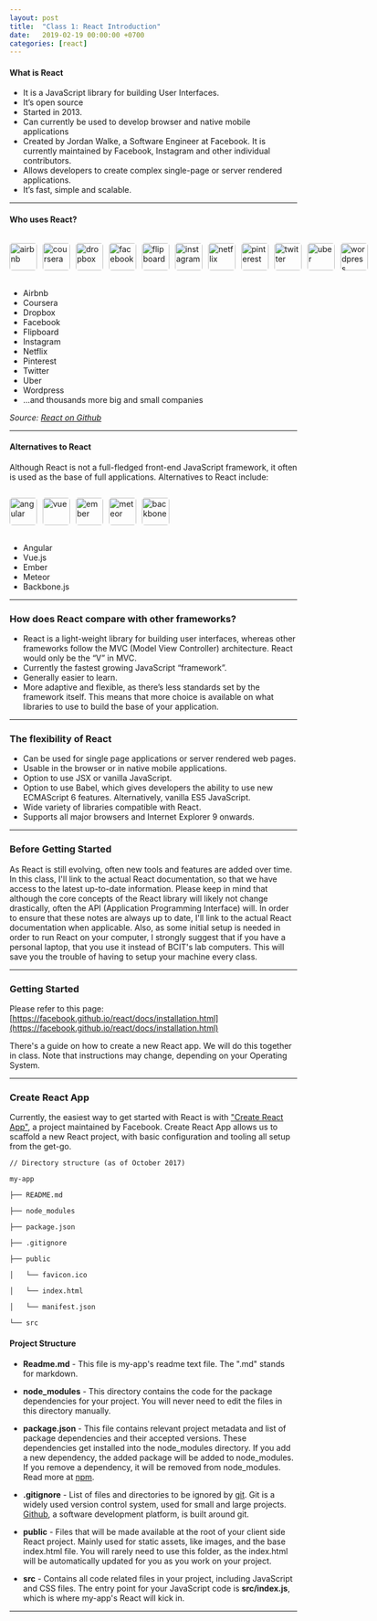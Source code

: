 ```yaml
---
layout: post
title:  "Class 1: React Introduction"
date:   2019-02-19 00:00:00 +0700
categories: [react]
---
```


#### What is React

- It is a JavaScript library for building User Interfaces.
- It’s open source
- Started in 2013.
- Can currently be used to develop browser and native mobile applications
- Created by Jordan Walke, a Software Engineer at Facebook. It is currently maintained by Facebook, Instagram and other individual contributors.
- Allows developers to create complex single-page or server rendered applications.
- It’s fast, simple and scalable.

---

#### Who uses React?

<ul style="display: inline-flex; list-style: none; padding: 0;">
  <li><img src="/COMP-2913/static/img/company_logos/airbnb.png" alt="airbnb" style="width: 48px; margin-right: 10px; border-radius: 5px;" /></li>
  <li><img src="/COMP-2913/static/img/company_logos/coursera.png" alt="coursera" style="width: 48px; margin-right: 10px; border-radius: 5px;" /></li>
  <li><img src="/COMP-2913/static/img/company_logos/dropbox.png" alt="dropbox" style="width: 48px; margin-right: 10px; border-radius: 5px;" /></li>
  <li><img src="/COMP-2913/static/img/company_logos/facebook.png" alt="facebook" style="width: 48px; margin-right: 10px; border-radius: 5px;" /></li>
  <li><img src="/COMP-2913/static/img/company_logos/flipboard.png" alt="flipboard" style="width: 48px; margin-right: 10px; border-radius: 5px;" /></li>
  <li><img src="/COMP-2913/static/img/company_logos/instagram.jpg" alt="instagram" style="width: 48px; margin-right: 10px; border-radius: 5px;" /></li>
  <li><img src="/COMP-2913/static/img/company_logos/netflix.png" alt="netflix" style="width: 48px; margin-right: 10px; border-radius: 5px;" /></li>
  <li><img src="/COMP-2913/static/img/company_logos/pinterest.jpeg" alt="pinterest" style="width: 48px; margin-right: 10px; border-radius: 5px;" /></li>
  <li><img src="/COMP-2913/static/img/company_logos/twitter.png" alt="twitter" style="width: 48px; margin-right: 10px; border-radius: 5px;" /></li>
  <li><img src="/COMP-2913/static/img/company_logos/uber.png" alt="uber" style="width: 48px; margin-right: 10px; border-radius: 5px;" /></li>
  <li><img src="/COMP-2913/static/img/company_logos/wordpress.png" alt="wordpress" style="width: 48px; margin-right: 10px; border-radius: 5px;" /></li>
</ul>



- Airbnb
- Coursera
- Dropbox
- Facebook
- Flipboard
- Instagram
- Netflix
- Pinterest
- Twitter
- Uber
- Wordpress
- …and thousands more big and small companies

*Source: [React on Github](https://github.com/facebook/react/wiki/sites-using-react)*

---

#### Alternatives to React

Although React is not a full-fledged front-end JavaScript framework, it often is used as the base of full applications. Alternatives to React include:

<ul style="display: inline-flex; list-style: none; padding: 0;">
  <li><img src="/COMP-2913/static/img/company_logos/angular.png" alt="angular" style="width: 48px; margin-right: 10px; border-radius: 5px;" /></li>
  <li><img src="/COMP-2913/static/img/company_logos/vue.png" alt="vue" style="width: 48px; margin-right: 10px; border-radius: 5px;" /></li>
  <li><img src="/COMP-2913/static/img/company_logos/ember.png" alt="ember" style="width: 48px; margin-right: 10px; border-radius: 5px;" /></li>
  <li><img src="/COMP-2913/static/img/company_logos/meteor.png" alt="meteor" style="width: 48px; margin-right: 10px; border-radius: 5px;" /></li>
  <li><img src="/COMP-2913/static/img/company_logos/backbone.png" alt="backbone" style="width: 48px; margin-right: 10px; border-radius: 5px;" /></li>
</ul>


- Angular
- Vue.js
- Ember
- Meteor
- Backbone.js

---

### How does React compare with other frameworks?

- React is a light-weight library for building user interfaces, whereas other frameworks follow the MVC (Model View Controller) architecture. React would only be the “V” in MVC.
- Currently the fastest growing JavaScript “framework”.
- Generally easier to learn.
- More adaptive and flexible, as there’s less standards set by the framework itself. This means that more choice is available on what libraries to use to build the base of your application.

---

### The flexibility of React

- Can be used for single page applications or server rendered web pages.
- Usable in the browser or in native mobile applications.
- Option to use JSX or vanilla JavaScript.
- Option to use Babel, which gives developers the ability to use new ECMAScript 6 features. Alternatively, vanilla ES5 JavaScript.
- Wide variety of libraries compatible with React.
- Supports all major browsers and Internet Explorer 9 onwards.

---

### Before Getting Started

As React is still evolving, often new tools and features are added over time. In this class,
I'll link to the actual React documentation, so that we have access to the latest up-to-date information.
Please keep in mind that although the core concepts of the React library will likely not change drastically, often the API (Application Programming Interface) will. In order to ensure that these notes are always up to date, I'll link to the actual React documentation when applicable.
Also, as some initial setup is needed in order to run React on your computer, I strongly suggest that if you have a personal laptop, that you use it instead of BCIT's lab computers. This will save you the trouble of having to setup your machine every class.

---

### Getting Started

Please refer to this page:
[https://facebook.github.io/react/docs/installation.html](https://facebook.github.io/react/docs/installation.html)

There's a guide on how to create a new React app. We will do this together in class. Note that instructions may change, depending on your Operating System.

---

### Create React App

Currently, the easiest way to get started with React is with ["Create React App"](https://github.com/facebookincubator/create-react-app), a project maintained by Facebook. Create React App allows us to scaffold a new React project, with basic configuration and tooling all setup from the get-go.

```
// Directory structure (as of October 2017)

my-app

├── README.md

├── node_modules

├── package.json

├── .gitignore

├── public

│   └── favicon.ico

│   └── index.html

│   └── manifest.json

└── src

```

#### Project Structure

- **Readme.md** - This file is my-app's readme text file. The ".md" stands for markdown.

- **node_modules** - This directory contains the code for the package dependencies for your project. You will never need to edit the files in this directory manually.

- **package.json** - This file contains relevant project metadata and list of package dependencies and their accepted versions. These dependencies get installed into the node_modules directory. If you add a new dependency, the added package will be added to node_modules. If you remove a dependency, it will be removed from node_modules. Read more at [npm](https://www.npmjs.com/).

- **.gitignore** - List of files and directories to be ignored by [git](https://git-scm.com/). Git is a widely used version control system, used for small and large projects. [Github](https://github.com/), a software development platform, is built around git.

- **public** - Files that will be made available at the root of your client side React project. Mainly used for static assets, like images, and the base index.html file. You will rarely need to use this folder, as the index.html will be automatically updated for you as you work on your project.

- **src** - Contains all code related files in your project, including JavaScript and CSS files. The entry point for your JavaScript code is **src/index.js**, which is where my-app's React will kick in.

---
